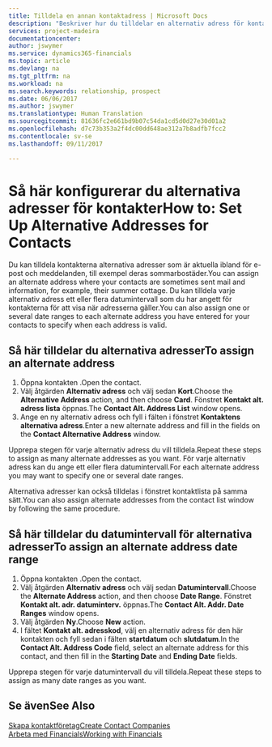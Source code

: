 ```yaml
---
title: Tilldela en annan kontaktadress | Microsoft Docs
description: "Beskriver hur du tilldelar en alternativ adress för kontakter eller potentiella kunder, där de ibland skickas information."
services: project-madeira
documentationcenter: 
author: jswymer
ms.service: dynamics365-financials
ms.topic: article
ms.devlang: na
ms.tgt_pltfrm: na
ms.workload: na
ms.search.keywords: relationship, prospect
ms.date: 06/06/2017
ms.author: jswymer
ms.translationtype: Human Translation
ms.sourcegitcommit: 81636fc2e661bd9b07c54da1cd5d0d27e30d01a2
ms.openlocfilehash: d7c73b353a2f4dc00dd648ae312a7b8adfb7fcc2
ms.contentlocale: sv-se
ms.lasthandoff: 09/11/2017

---
```

# <a name="how-to-set-up-alternative-addresses-for-contacts"></a><span data-ttu-id="92796-103">Så här konfigurerar du alternativa adresser för kontakter</span><span class="sxs-lookup"><span data-stu-id="92796-103">How to: Set Up Alternative Addresses for Contacts</span></span>
<span data-ttu-id="92796-104">Du kan tilldela kontakterna alternativa adresser som är aktuella ibland för e-post och meddelanden, till exempel deras sommarbostäder.</span><span class="sxs-lookup"><span data-stu-id="92796-104">You can assign an alternate address where your contacts are sometimes sent mail and information, for example, their summer cottage.</span></span> <span data-ttu-id="92796-105">Du kan tilldela varje alternativ adress ett eller flera datumintervall som du har angett för kontakterna för att visa när adresserna gäller.</span><span class="sxs-lookup"><span data-stu-id="92796-105">You can also assign one or several date ranges to each alternate address you have entered for your contacts to specify when each address is valid.</span></span>

## <a name="to-assign-an-alternate-address"></a><span data-ttu-id="92796-106">Så här tilldelar du alternativa adresser</span><span class="sxs-lookup"><span data-stu-id="92796-106">To assign an alternate address</span></span>
1. <span data-ttu-id="92796-107">Öppna kontakten .</span><span class="sxs-lookup"><span data-stu-id="92796-107">Open the contact.</span></span>
2. <span data-ttu-id="92796-108">Välj åtgärden **Alternativ adress** och välj sedan **Kort**.</span><span class="sxs-lookup"><span data-stu-id="92796-108">Choose the **Alternative Address** action, and then choose **Card**.</span></span> <span data-ttu-id="92796-109">Fönstret **Kontakt alt. adress lista** öppnas.</span><span class="sxs-lookup"><span data-stu-id="92796-109">The **Contact Alt. Address List** window opens.</span></span>
3. <span data-ttu-id="92796-110">Ange en ny alternativ adress och fyll i fälten i fönstret **Kontaktens alternativa adress**.</span><span class="sxs-lookup"><span data-stu-id="92796-110">Enter a new alternate address and fill in the fields on the **Contact Alternative Address** window.</span></span>

<span data-ttu-id="92796-111">Upprepa stegen för varje alternativ adress du vill tilldela.</span><span class="sxs-lookup"><span data-stu-id="92796-111">Repeat these steps to assign as many alternate addresses as you want.</span></span> <span data-ttu-id="92796-112">För varje alternativ adress kan du ange ett eller flera datumintervall.</span><span class="sxs-lookup"><span data-stu-id="92796-112">For each alternate address you may want to specify one or several date ranges.</span></span>

<span data-ttu-id="92796-113">Alternativa adresser kan också tilldelas i fönstret kontaktlista på samma sätt.</span><span class="sxs-lookup"><span data-stu-id="92796-113">You can also assign alternate addresses from the contact list window by following the same procedure.</span></span>

## <a name="to-assign-an-alternate-address-date-range"></a><span data-ttu-id="92796-114">Så här tilldelar du datumintervall för alternativa adresser</span><span class="sxs-lookup"><span data-stu-id="92796-114">To assign an alternate address date range</span></span>
1. <span data-ttu-id="92796-115">Öppna kontakten .</span><span class="sxs-lookup"><span data-stu-id="92796-115">Open the contact.</span></span>
2. <span data-ttu-id="92796-116">Välj åtgärden **Alternativ adress** och välj sedan **Datumintervall**.</span><span class="sxs-lookup"><span data-stu-id="92796-116">Choose the **Alternate Address** action, and then choose **Date Range**.</span></span> <span data-ttu-id="92796-117">Fönstret **Kontakt alt. adr. datuminterv.** öppnas.</span><span class="sxs-lookup"><span data-stu-id="92796-117">The **Contact Alt. Addr. Date Ranges** window opens.</span></span>
3. <span data-ttu-id="92796-118">Välj åtgärden **Ny**.</span><span class="sxs-lookup"><span data-stu-id="92796-118">Choose **New** action.</span></span>
4. <span data-ttu-id="92796-119">I fältet **Kontakt alt. adresskod**, välj en alternativ adress för den här kontakten och fyll sedan i fälten **startdatum** och **slutdatum**.</span><span class="sxs-lookup"><span data-stu-id="92796-119">In the **Contact Alt. Address Code** field, select an alternate address for this contact, and then fill in the **Starting Date** and **Ending Date** fields.</span></span>

<span data-ttu-id="92796-120">Upprepa stegen för varje datumintervall du vill tilldela.</span><span class="sxs-lookup"><span data-stu-id="92796-120">Repeat these steps to assign as many date ranges as you want.</span></span>

## <a name="see-also"></a><span data-ttu-id="92796-121">Se även</span><span class="sxs-lookup"><span data-stu-id="92796-121">See Also</span></span>
[<span data-ttu-id="92796-122">Skapa kontaktföretag</span><span class="sxs-lookup"><span data-stu-id="92796-122">Create Contact Companies</span></span>](marketing-create-contact-companies.md)  
[<span data-ttu-id="92796-123">Arbeta med Financials</span><span class="sxs-lookup"><span data-stu-id="92796-123">Working with Financials</span></span>](ui-work-product.md)

